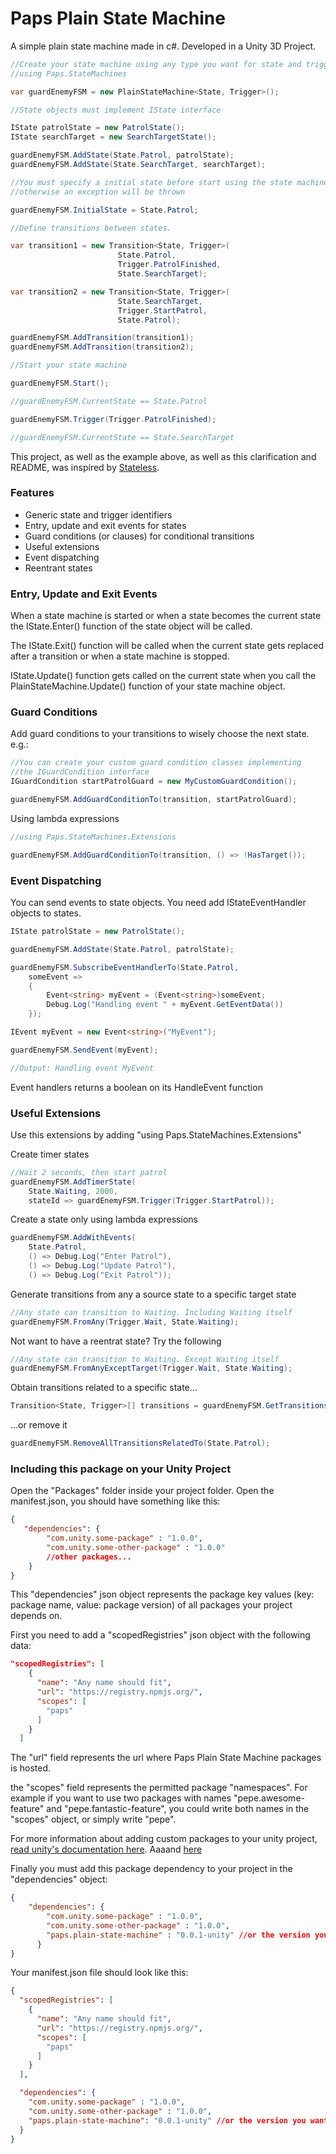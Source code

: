 # Paps Plain State Machine

A simple plain state machine made in c#. Developed in a Unity 3D Project.

```csharp
//Create your state machine using any type you want for state and trigger identifiers
//using Paps.StateMachines

var guardEnemyFSM = new PlainStateMachine<State, Trigger>();

//State objects must implement IState interface

IState patrolState = new PatrolState();
IState searchTarget = new SearchTargetState();

guardEnemyFSM.AddState(State.Patrol, patrolState);
guardEnemyFSM.AddState(State.SearchTarget, searchTarget);

//You must specify a initial state before start using the state machine
//otherwise an exception will be thrown

guardEnemyFSM.InitialState = State.Patrol;

//Define transitions between states.

var transition1 = new Transition<State, Trigger>(
                        State.Patrol, 
                        Trigger.PatrolFinished, 
                        State.SearchTarget);

var transition2 = new Transition<State, Trigger>(
                        State.SearchTarget, 
                        Trigger.StartPatrol, 
                        State.Patrol);

guardEnemyFSM.AddTransition(transition1);
guardEnemyFSM.AddTransition(transition2);

//Start your state machine

guardEnemyFSM.Start();

//guardEnemyFSM.CurrentState == State.Patrol

guardEnemyFSM.Trigger(Trigger.PatrolFinished);

//guardEnemyFSM.CurrentState == State.SearchTarget
```

This project, as well as the example above, as well as this clarification and README, was inspired by [Stateless](https://github.com/dotnet-state-machine/stateless).

### Features

 * Generic state and trigger identifiers
 * Entry, update and exit events for states
 * Guard conditions (or clauses) for conditional transitions
 * Useful extensions
 * Event dispatching
 * Reentrant states

### Entry, Update and Exit Events

When a state machine is started or when a state becomes the current state the IState.Enter() function of the state object will be called.

The IState.Exit() function will be called when the current state gets replaced after a transition or when a state machine is stopped.

IState.Update() function gets called on the current state when you call the PlainStateMachine.Update() function of your state machine object.

### Guard Conditions

Add guard conditions to your transitions to wisely choose the next state. e.g.:

```csharp
//You can create your custom guard condition classes implementing 
//the IGuardCondition interface
IGuardCondition startPatrolGuard = new MyCustomGuardCondition();

guardEnemyFSM.AddGuardConditionTo(transition, startPatrolGuard);
```

Using lambda expressions

```csharp
//using Paps.StateMachines.Extensions

guardEnemyFSM.AddGuardConditionTo(transition, () => !HasTarget());
```

### Event Dispatching

You can send events to state objects. You need add IStateEventHandler objects to states.

```csharp
IState patrolState = new PatrolState();

guardEnemyFSM.AddState(State.Patrol, patrolState);

guardEnemyFSM.SubscribeEventHandlerTo(State.Patrol, 
    someEvent => 
    {
        Event<string> myEvent = (Event<string>)someEvent;
        Debug.Log("Handling event " + myEvent.GetEventData())
    });

IEvent myEvent = new Event<string>("MyEvent");

guardEnemyFSM.SendEvent(myEvent);

//Output: Handling event MyEvent
```

Event handlers returns a boolean on its HandleEvent function

### Useful Extensions

Use this extensions by adding "using Paps.StateMachines.Extensions"

Create timer states

```csharp
//Wait 2 seconds, then start patrol
guardEnemyFSM.AddTimerState(
    State.Waiting, 2000,
    stateId => guardEnemyFSM.Trigger(Trigger.StartPatrol));
```

Create a state only using lambda expressions

```csharp
guardEnemyFSM.AddWithEvents(
    State.Patrol, 
    () => Debug.Log("Enter Patrol"), 
    () => Debug.Log("Update Patrol"), 
    () => Debug.Log("Exit Patrol"));
```

Generate transitions from any a source state to a specific target state

```csharp
//Any state can transition to Waiting. Including Waiting itself
guardEnemyFSM.FromAny(Trigger.Wait, State.Waiting);
```

Not want to have a reentrat state? Try the following

```csharp
//Any state can transition to Waiting. Except Waiting itself
guardEnemyFSM.FromAnyExceptTarget(Trigger.Wait, State.Waiting);
```

Obtain transitions related to a specific state...

```csharp
Transition<State, Trigger>[] transitions = guardEnemyFSM.GetTransitionsRelatedTo(State.Patrol);
```

...or remove it

```csharp
guardEnemyFSM.RemoveAllTransitionsRelatedTo(State.Patrol);
```

### Including this package on your Unity Project

Open the "Packages" folder inside your project folder. Open the manifest.json, you should have something like this:

```json
{
   "dependencies": {
        "com.unity.some-package" : "1.0.0",
        "com.unity.some-other-package" : "1.0.0"
        //other packages...
    }
}
```

This "dependencies" json object represents the package key values (key: package name, value: package version) of all packages your project depends on.

First you need to add a "scopedRegistries" json object with the following data:

```json
"scopedRegistries": [
    {
      "name": "Any name should fit",
      "url": "https://registry.npmjs.org/",
      "scopes": [
        "paps"
      ]
    }
  ]
```

The "url" field represents the url where Paps Plain State Machine packages is hosted.

the "scopes" field represents the permitted package "namespaces". For example if you want to use two packages with names "pepe.awesome-feature" and "pepe.fantastic-feature", you could write both names in the "scopes" object, or simply write "pepe".

For more information about adding custom packages to your unity project, [read unity's documentation here](https://docs.unity3d.com/Manual/CustomPackages.html). Aaaand [here](https://docs.unity3d.com/Manual/upm-manifestPkg.html)

Finally you must add this package dependency to your project in the "dependencies" object:

```json
{
    "dependencies": {
        "com.unity.some-package" : "1.0.0",
        "com.unity.some-other-package" : "1.0.0",
        "paps.plain-state-machine" : "0.0.1-unity" //or the version you want
      }
}
```

Your manifest.json file should look like this:

```json
{
  "scopedRegistries": [
    {
      "name": "Any name should fit",
      "url": "https://registry.npmjs.org/",
      "scopes": [
        "paps"
      ]
    }
  ],

  "dependencies": {
    "com.unity.some-package" : "1.0.0",
    "com.unity.some-other-package" : "1.0.0",
    "paps.plain-state-machine": "0.0.1-unity" //or the version you want
  }
}
```